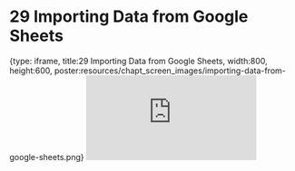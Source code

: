 # 29 Importing Data from Google Sheets
 
{type: iframe, title:29 Importing Data from Google Sheets, width:800, height:600, poster:resources/chapt_screen_images/importing-data-from-google-sheets.png}
![](https://datatrail-jhu.github.io/DataTrail_ReOrg/no_toc/importing-data-from-google-sheets.html)
 

 
